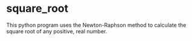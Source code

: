 # square_root
This python program uses the Newton-Raphson method to calculate the square root of any positive, real number.
